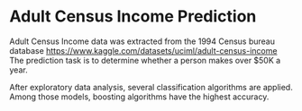 # Adult Census Income Prediction
Adult Census Income data was extracted from the 1994 Census bureau database https://www.kaggle.com/datasets/uciml/adult-census-income The prediction task is to determine whether a person makes over $50K a year.

After exploratory data analysis, several classification algorithms are applied. Among those models, boosting algorithms have the highest accuracy.
